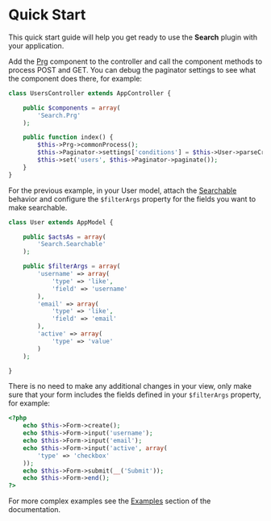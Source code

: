 Quick Start
===========

This quick start guide will help you get ready to use the **Search** plugin with your application.

Add the [Prg](../../Controller/Component/PrgComponent.php) component to the controller and call the component methods to process POST and GET. You can debug the paginator settings to see what the component does there, for example:

```php
class UsersController extends AppController {

	public $components = array(
		'Search.Prg'
	);

	public function index() {
		$this->Prg->commonProcess();
		$this->Paginator->settings['conditions'] = $this->User->parseCriteria($this->Prg->parsedParams());
		$this->set('users', $this->Paginator->paginate());
	}
}
```

For the previous example, in your User model, attach the [Searchable](../../Model/Behavior/SearchableBehavior.php) behavior and configure the ```$filterArgs``` property for the fields you want to make searchable.

```php
class User extends AppModel {

	public $actsAs = array(
		'Search.Searchable'
	);

	public $filterArgs = array(
		'username' => array(
			'type' => 'like',
			'field' => 'username'
		),
		'email' => array(
			'type' => 'like',
			'field' => 'email'
		),
		'active' => array(
			'type' => 'value'
		)
	);

}
```

There is no need to make any additional changes in your view, only make sure that your form includes the fields defined in your ```$filterArgs``` property, for example:

```php
<?php
	echo $this->Form->create();
	echo $this->Form->input('username');
	echo $this->Form->input('email');
	echo $this->Form->input('active', array(
		'type' => 'checkbox'
	));
	echo $this->Form->submit(__('Submit'));
	echo $this->Form->end();
?>
```

For more complex examples see the [Examples](../Documentation/Examples.md) section of the documentation.
